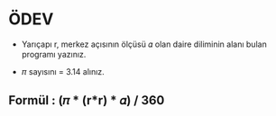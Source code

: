 # ÖDEV
- Yarıçapı r, merkez açısının ölçüsü 𝛼 olan daire diliminin alanı bulan programı yazınız.

- 𝜋 sayısını = 3.14 alınız.

## Formül : (𝜋 * (r*r) * 𝛼) / 360